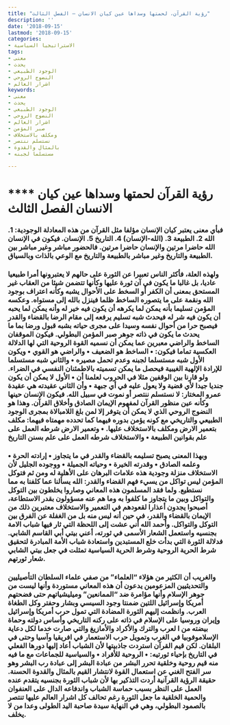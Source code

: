 ```yaml
---
title: "رؤية القرآن، لحمتها وسداها عين كيان الانسان – الفصل الثالث"
description: ''
date: '2018-09-15'
lastmod: '2018-09-15'
categories:
- الاستراتيجيا السياسية
tags:
- معنى
- يحدث
- الوجود الطبيعي
- النضوج الروحي
- اشرار العالم
keywords:
- معنى
- يحدث
- الوجود الطبيعي
- النضوج الروحي
- اشرار العالم
- صبر المؤمن
- ومكلف بالاستخلاف
- نستسلم ننتصر
- بالمثال والقدوة
- مستسلما لجبنه

---
```

# **** **رؤية القرآن لحمتها وسداها عين كيان الانسان الفصل الثالث**

### فبأي معنى يعتبر كيان الإنسان مؤلفا مثل القرآن من هذه المعادلة الوجودية: 1. الله 2. الطبيعة 3. (الله-الإنسان) 4. التاريخ 5. الإنسان. فيكون في الإنسان الله حاضرا مرتين والإنسان حاضرا مرتين. فالحضور مباشر وغير مباشر بين الطبيعة والتاريخ وغير مباشر بالطبيعة والتاريخ مع الوعي بالذات وبالسياق.

### ولهذه العلة، فأكثر الناس تعبيرا عن الثورة على حالهم لا يعتبرونها أمرا طبيعيا عاديا، بل غالبا ما يكون في آن ثورة عليها وكأنها تتضمن شيئا من العقاب غير المستحق بمعنى أن الكفر أو السخط على الأحوال يشبه وكأنه اعتراف بوجود الله ونقمة على ما يتصوره الساخط ظلما فينزل بالله إلى مستواه. وعكسه المؤمن تسليما بأنه يمكن لما يكرهه أن يكون فيه خير له وأنه يمكن لما يحبه أن يكون فيه شر له فيحدث شبه تسليم يرفعه إلى مقام الرضا بالقضاء والقدر فيصبح حرا من أحوال نفسه وسيدا على مجرى حياته بشبه قبول ورضا بما ما يحدث ما يكون في ذاته جوهر صبر المؤمن البطولي. فيكون الموقفان الساخط والراضي معبرين عما يمكن أن نسميه القوة الروحية التي لها الدلالة العكسية تماما فيكون: • الساخط هو الضعيف • والراضي هو القوي • ويكون الأول شبه مستسلما لجبنه وعدم تحمل مصيره • والثاني شبه مستسلما للإرادة الإلهية الغيبية فيحصل ما يمكن تسميته بالاطمئنان النفسي في الضراء. ولو قارنا بين الوقفين مثلا في الحروب لعلمنا أن • الأول لا يمكن أن يكون جنديا جيدا لأي قضية ولا يعول عليه في أي جبهة • وأن الثاني عقيدته هي عقيدة عمرو المختار: لا نستسلم ننتصر أو نموت في سبيل الله. فيكون الإنسان حينها وكأنه عين منظور القرآن لمفهوم الإيمان الصادق وأخلاق القرآن. وهذا هو النضوج الروحي الذي لا يمكن أن يتوفر إلا لمن بلغ اللامبالاة بمجرى الوجود الطبيعي والتاريخي مع كونه يؤمن بدوره فيهما كما تحدده مهمتاه فيهما: مكلف بتعمير الارض ومكلف بالاستخلاف عليها. • وتعمير الارض شرطه العمل على علم بقوانين الطبيعة • والاستخلاف شرطه العمل على علم بسنن التاريخ

### وبهذا المعنى يصبح تسليمه بالقضاء والقدر في ما يتجاوز • إرادته الحرة • وعلمه الصادق • وقدرته الخيرة • وحياته الجميلة • ووجوده الجليل لأن الاستخلاف منزلة وجودية هذه علامات البرهان على الأهلية له ومن ثم فتوكل المؤمن ليس تواكل من يسيء فهم القضاء والقدر: الله يسألنا عما كلفنا به مما نستطيع. ولما فقد المسلمون هذه المعاني وصاروا يخلطون بين التوكل والتواكل وبين ما يتجاوز ما كلفوا به وما هم عنه مسؤولون بقدر الاستطاعة، أصبحوا يجدون أعذارا لقعودهم في التعمير والاستخلاف معتبرين ذلك من الإيمان بالقضاء والقدر، في حين أنه ليس منه بل من الغفلة عن الفرق بين التوكل والتواكل. وأحمد الله أني عشت إلى اللحظة التي ثار فيها شباب الامة بجنسيه واستعمل الشعار الأسمى في ثورته، أعني بيتي أبي القاسم الشابي. فدلالة الثورة التي بدأت خلع المستبدين واستعادة شباب الأمة المبادرة لتحقيق شرط الحرية الروحية وشرط الحرية السياسية تمثلت في جعل بيتي الشابي شعار ثورتهم.

### والغريب أن الكثير من هؤلاء “العلماء” من صفي علماء السلطان التأصيليين والتحديثيين المزعومين يدعون أن هذه المعاني مستوردة وأنها ليست من جوهر الإسلام وأنها مؤامرة ضد “الممانعين” وميليشياتهم حتى فضحتهم أمريكا وإسرائيل اللتين ضمنتا وجود السيسي وبشار وحفتر وكل الطغاة العرب. وانظمت إليهم الثورة المضادة التي تمول حرب أمريكا وإسرائيل وإيران وروسيا على الإسلام في ذاته على ركنه التاريخي وأساس دولته وحماة بيضته من ا لعرب والترك والأكراد والأمازيغ والتي صارت خدما لكل دعاية الإسلاموفوبيا في الغرب وتمويل حرب الاستعمار في افريقيا وآسيا وحتى في البلقان. لكن قيم القرآن استردت جاذبيتها لأن الشباب أعاد إليها دورها الفعلي في التاريخ بإحياء ثورتيه: • الروحية للأفراد • والسياسية للجماعات مع ما فيه منه قيم روحية وخلقية تحرر البشر من عبادة البشر إلى عبادة رب البشر وهو سر الفتح الغني عن استعمال القوة لانتشار القيم بالمثال والقدوة الحسنة. حقيقة الرؤية القرآنية أردت التذكير بها لأن شباب الثورة بجنسيه يتقدم عنده العمل على النظر بسبب حماسة الشباب واندفاعه الدال على العنفوان والحمية الخلقية ما جعل الثورة رغم تحالف كل اشرار العالم عليها تنتصر بالصمود البطولي، وهي في النهاية سيدة صاحبة اليد الطولى وعدا من لا يخلف.

###